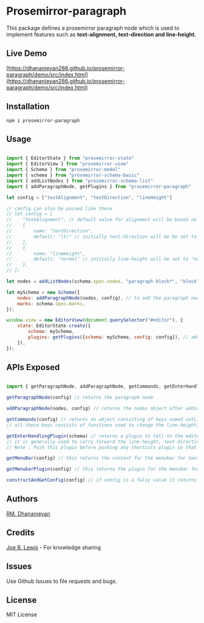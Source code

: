 # Prosemirror-paragraph

This package defines a prosemirror paragraph node which is used to implement features such as **text-alignment, text-direction and line-height.**

## Live Demo

[https://dhananjeyan286.github.io/prosemirror-paragraph/demo/src/index.html](https://dhananjeyan286.github.io/prosemirror-paragraph/demo/src/index.html)

## Installation
```
npm i prosemirror-paragraph
```

## Usage

```js

import { EditorState } from "prosemirror-state"
import { EditorView } from "prosemirror-view"
import { Schema } from "prosemirror-model"
import { schema } from "prosemirror-schema-basic"
import { addListNodes } from "prosemirror-schema-list"
import { addParagraphNode, getPlugins } from "prosemirror-paragraph"

let config = ["textAlignment", "textDirection", "lineHeight"]

// config can also be passed like these
// let config = [
//    "textAlignment", // default value for alignment will be based on default text-direction value
//    {
//        name: "textDirection",
//        default: "ltr" // initially text-direction will be be set to "ltr", default value can also be "rtl"
//    },
//    {
//        name: "lineHeight",
//        default: "normal" // initially line-height will be set to "normal" which is ~1.2, default values can be anyone of these "1.0", "1.5", "2.0"
//    },
// ];

let nodes = addListNodes(schema.spec.nodes, "paragraph block*", "block")

let mySchema = new Schema({
    nodes: addParagraphNode(nodes, config), // to add the paragraph node along with your basic set of nodes
    marks: schema.spec.marks,
});

window.view = new EditorView(document.querySelector("#editor"), {
    state: EditorState.create({
        schema: mySchema,
        plugins: getPlugins({schema: mySchema, config: config}), // add prosemirror-paragraph related plugin along with the plugins added by prosemirror-example-setup package
    }),
});
```

## APIs Exposed

```js

import { getParagraphNode, addParagraphNode, getCommands, getEnterHandlingPlugin, getMenuBar, getMenuBarPlugin, , constructAndGetConfig  } from "prosemirror-paragraph"

getParagraphNode(config) // returns the paragraph node

addParagraphNode(nodes, config) // returns the nodes object after adding the paragraph node

getCommands(config) // returns an object consisting of keys named setLineHeight, setTextDirection and setTextAlignment
// all these keys consists of functions used to change the line-height, text-direction, text-alignment values in the editor

getEnterHandlingPlugin(schema) // returns a plugin to tell to the editor on what needs to be done if enter key is pressed
// it is generally used to carry forward the line-height, text-direction and text-alignment values applied to the previous paragraph
// Note : Push this plugin before pushing any shortcuts plugin so that any function that was bound to the enter key will be overriden by this plugin.

getMenuBar(config) // this returns the content for the menubar for text-alignment, line-height and text-direction, along with the content added by prosemirror-example-setup package

getMenubarPlugin(config) // this returns the plugin for the menubar for text-alignment, line-height and text-direction, along with the menubar added by prosemirror-example-setup package

constructAndGetConfig(config) // if config is a falsy value it returns the default config value, or else it formats the config that you have passed according to the needs of this package.
```

## Authors

[RM. Dhananjeyan](https://github.com/Dhananjeyan286)

## Credits

[Joe B. Lewis](https://github.com/joelewis) - For knowledge sharing

## Issues

Use Github Issues to file requests and bugs.

## License

MIT License
